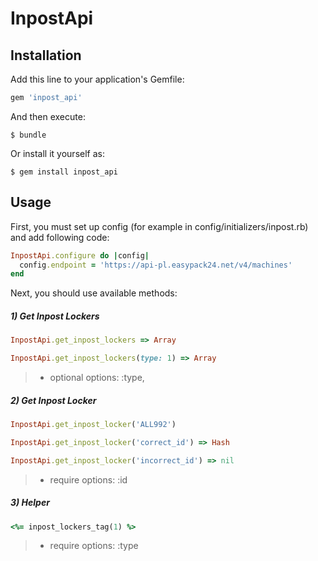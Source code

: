 # InpostApi

## Installation

Add this line to your application's Gemfile:

```ruby
gem 'inpost_api'
```

And then execute:

    $ bundle

Or install it yourself as:

    $ gem install inpost_api

## Usage

First, you must set up config (for example in config/initializers/inpost.rb) and add following code:

```ruby
InpostApi.configure do |config|
  config.endpoint = 'https://api-pl.easypack24.net/v4/machines'
end
```

Next, you should use available methods:

##### 1) Get Inpost Lockers

```ruby
InpostApi.get_inpost_lockers => Array

InpostApi.get_inpost_lockers(type: 1) => Array
```
>- optional options:
:type,

##### 2) Get Inpost Locker

```ruby
InpostApi.get_inpost_locker('ALL992')

InpostApi.get_inpost_locker('correct_id') => Hash

InpostApi.get_inpost_locker('incorrect_id') => nil
```
>- require options:
:id

##### 3) Helper
```ruby
<%= inpost_lockers_tag(1) %>

```
>- require options:
:type
